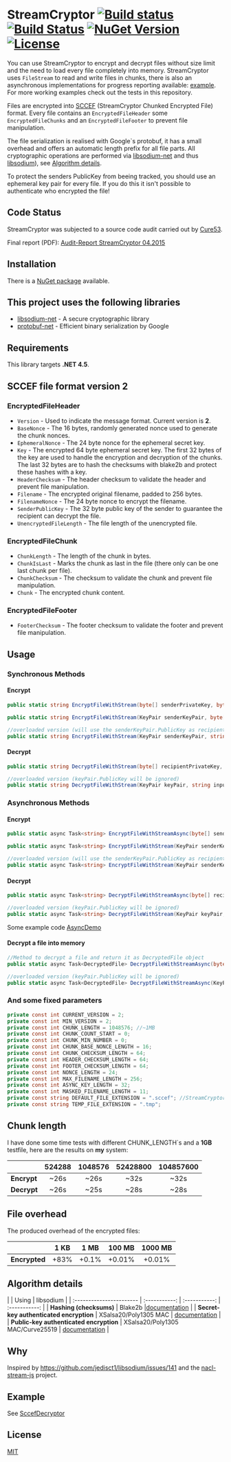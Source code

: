 # StreamCryptor [![Build status](https://img.shields.io/appveyor/ci/bitbeans/StreamCryptor.svg?style=flat-square)](https://ci.appveyor.com/project/bitbeans/streamcryptor) [![Build Status](https://img.shields.io/travis/bitbeans/StreamCryptor.svg?style=flat-square)](https://travis-ci.org/bitbeans/StreamCryptor) [![NuGet Version](https://img.shields.io/nuget/v/StreamCryptor.svg?style=flat-square)](https://www.nuget.org/packages/StreamCryptor/) [![License](http://img.shields.io/badge/license-MIT-green.svg?style=flat-square)](https://github.com/bitbeans/StreamCryptor/blob/master/LICENSE.md)
You can use StreamCryptor to encrypt and decrypt files without size limit and the need to load every file completely into memory.
StreamCryptor uses `FileStream` to read and write files in chunks, there is also an asynchronous implementations for progress reporting available: [example](../master/examples/DemoAsync.md). For more working examples check out the tests in this repository.

Files are encrypted into [SCCEF](https://github.com/bitbeans/StreamCryptor#sccef-file-format) (StreamCryptor Chunked Encrypted File) format.
Every file contains an `EncryptedFileHeader` some `EncryptedFileChunks` and an `EncryptedFileFooter` to prevent file manipulation.

The file serialization is realised with Google`s protobuf, it has a small overhead and offers an automatic length prefix for all file parts.
All cryptographic operations are performed via [libsodium-net](https://github.com/adamcaudill/libsodium-net) and thus [libsodium](https://github.com/jedisct1/libsodium)), see [Algorithm details](https://github.com/bitbeans/StreamCryptor#algorithm-details).

To protect the senders PublicKey from beeing tracked, you should use an ephemeral key pair for every file. If you do this it isn't possible to authenticate who encrypted the file!

## Code Status


StreamCryptor was subjected to a source code audit carried out by  [Cure53](https://cure53.de).

Final report (PDF): [Audit-Report StreamCryptor 04.2015](https://cure53.de/pentest-report_streamcryptor.pdf)


## Installation

There is a [NuGet package](https://www.nuget.org/packages/StreamCryptor/) available.


## This project uses the following libraries

  * [libsodium-net] - A secure cryptographic library
  * [protobuf-net] - Efficient binary serialization by Google


[libsodium-net]:https://github.com/adamcaudill/libsodium-net
[protobuf-net]:https://github.com/mgravell/protobuf-net

## Requirements

This library targets **.NET 4.5**.

## SCCEF file format version 2

### EncryptedFileHeader
- `Version` - Used to indicate the message format. Current version is **2**.
- `BaseNonce` - The 16 bytes, randomly generated nonce used to generate the chunk nonces.
- `EphemeralNonce` - The 24 byte nonce for the ephemeral secret key.
- `Key` - The encrypted 64 byte ephemeral secret key. The first 32 bytes of the key are used to handle the encryption and decryption of the chunks. The last 32 bytes are to hash the checksums with blake2b and protect these hashes with a key.
- `HeaderChecksum` - The header checksum to validate the header and prevent file manipulation.
- `Filename` - The encrypted original filename, padded to 256 bytes.
- `FilenameNonce` -  The 24 byte nonce to encrypt the filename.
- `SenderPublicKey` - The 32 byte public key of the sender to guarantee the recipient can decrypt the file.
- `UnencryptedFileLength` - The file length of the unencrypted file.

### EncryptedFileChunk
- `ChunkLength` - The length of the chunk in bytes.
- `ChunkIsLast` - Marks the chunk as last in the file (there only can be one last chunk per file).
- `ChunkChecksum` - The checksum to validate the chunk and prevent file manipulation.
- `Chunk` - The encrypted chunk content.

### EncryptedFileFooter
- `FooterChecksum` - The footer checksum to validate the footer and prevent file manipulation.

## Usage

### Synchronous Methods

#### Encrypt
```csharp
public static string EncryptFileWithStream(byte[] senderPrivateKey, byte[] senderPublicKey, byte[] recipientPublicKey, string inputFile, string outputFolder = null, string fileExtension = DEFAULT_FILE_EXTENSION, bool maskFileName = false)
```

```csharp
public static string EncryptFileWithStream(KeyPair senderKeyPair, byte[] recipientPublicKey, string inputFile, string outputFolder = null, string fileExtension = DEFAULT_FILE_EXTENSION, bool maskFileName = false)
```

```csharp
//overloaded version (will use the senderKeyPair.PublicKey as recipientPublicKey)
public static string EncryptFileWithStream(KeyPair senderKeyPair, string inputFile, string outputFolder = null, string fileExtension = DEFAULT_FILE_EXTENSION, bool maskFileName = false) 
```
#### Decrypt
```csharp
public static string DecryptFileWithStream(byte[] recipientPrivateKey, string inputFile, string outputFolder, bool overWrite = false)
```

```csharp
//overloaded version (keyPair.PublicKey will be ignored)
public static string DecryptFileWithStream(KeyPair keyPair, string inputFile, string outputFolder, bool overWrite = false)
```

### Asynchronous Methods

#### Encrypt
```csharp
public static async Task<string> EncryptFileWithStreamAsync(byte[] senderPrivateKey, byte[] senderPublicKey, byte[] recipientPublicKey, string inputFile, IProgress<StreamCryptorTaskAsyncProgress> encryptionProgress = null, string outputFolder = null, string fileExtension = DEFAULT_FILE_EXTENSION, bool maskFileName = false)
```

```csharp
public static async Task<string> EncryptFileWithStream(KeyPair senderKeyPair, byte[] recipientPublicKey, string inputFile, IProgress<StreamCryptorTaskAsyncProgress> encryptionProgress = null, string outputFolder = null, string fileExtension = DEFAULT_FILE_EXTENSION, bool maskFileName = false)
```

```csharp
//overloaded version (will use the senderKeyPair.PublicKey as recipientPublicKey)
public static async Task<string> EncryptFileWithStream(KeyPair senderKeyPair, string inputFile, IProgress<StreamCryptorTaskAsyncProgress> encryptionProgress = null, string outputFolder = null, string fileExtension = DEFAULT_FILE_EXTENSION, bool maskFileName = false) 
```
#### Decrypt
```csharp
public static async Task<string> DecryptFileWithStreamAsync(byte[] recipientPrivateKey, string inputFile, string outputFolder, IProgress<StreamCryptorTaskAsyncProgress> decryptionProgress = null, bool overWrite = false)
```

```csharp
//overloaded version (keyPair.PublicKey will be ignored)
public static async Task<string> DecryptFileWithStream(KeyPair keyPair, string inputFile, string outputFolder, IProgress<StreamCryptorTaskAsyncProgress> decryptionProgress = null, bool overWrite = false)
```

Some example code [AsyncDemo](examples/DemoAsync.md)

#### Decrypt a file into memory
```csharp
//Method to decrypt a file and return it as DecryptedFile object
public static async Task<DecryptedFile> DecryptFileWithStreamAsync(byte[] recipientPrivateKey, string inputFile, IProgress<StreamCryptorTaskAsyncProgress> decryptionProgress = null)
```

```csharp
//overloaded version (keyPair.PublicKey will be ignored)
public static async Task<DecryptedFile> DecryptFileWithStreamAsync(KeyPair keyPair, string inputFile, IProgress<StreamCryptorTaskAsyncProgress> decryptionProgress = null)
```

### And some fixed parameters
```csharp
private const int CURRENT_VERSION = 2;
private const int MIN_VERSION = 2;
private const int CHUNK_LENGTH = 1048576; //~1MB
private const int CHUNK_COUNT_START = 0;
private const int CHUNK_MIN_NUMBER = 0;
private const int CHUNK_BASE_NONCE_LENGTH = 16;
private const int CHUNK_CHECKSUM_LENGTH = 64;
private const int HEADER_CHECKSUM_LENGTH = 64;
private const int FOOTER_CHECKSUM_LENGTH = 64;
private const int NONCE_LENGTH = 24;
private const int MAX_FILENAME_LENGTH = 256;
private const int ASYNC_KEY_LENGTH = 32;
private const int MASKED_FILENAME_LENGTH = 11;
private const string DEFAULT_FILE_EXTENSION = ".sccef"; //StreamCryptor Chunked Encrypted File
private const string TEMP_FILE_EXTENSION = ".tmp";
```

## Chunk length

I have done some time tests with different CHUNK_LENGTH`s and a **1GB** testfile, here are the results on **my** system:

|             | 524288      | 1048576     | 52428800    | 104857600   |
| :----------- | :-----------: | :-----------: | :-----------: | :-----------: |
| **Encrypt**     | ~26s        | ~26s        | ~32s        | ~32s        |
| **Decrypt**     | ~26s        | ~25s        | ~28s        |   ~28s      |

## File overhead

The produced overhead of the encrypted files:

|             | 1 KB      | 1 MB     | 100 MB    | 1000 MB   |
| :----------- | :-----------: | :-----------: | :-----------: | :-----------: |
| **Encrypted**     | +83%        | +0.1%        | +0.01%        |   +0.01%      |

## Algorithm details

|             | Using      | libsodium     | 
| :----------------------- | :-----------: | :-----------: | :-----------: |
| **Hashing (checksums)**    | Blake2b        |[documentation](http://bitbeans.gitbooks.io/libsodium-net/content/hashing/generic_hashing.html) | 
| **Secret-key authenticated encryption**     | XSalsa20/Poly1305 MAC        | [documentation](http://bitbeans.gitbooks.io/libsodium-net/content/secret-key_cryptography/authenticated_encryption.html)       | 
| **Public-key authenticated encryption**    | XSalsa20/Poly1305 MAC/Curve25519        | [documentation](http://bitbeans.gitbooks.io/libsodium-net/content/public-key_cryptography/authenticated_encryption.html)        |

## Why
Inspired by https://github.com/jedisct1/libsodium/issues/141 and the [nacl-stream-js](https://github.com/dchest/nacl-stream-js) project.

## Example

See [SccefDecryptor](https://github.com/bitbeans/SccefDecryptor)

## License
[MIT](https://en.wikipedia.org/wiki/MIT_License)
